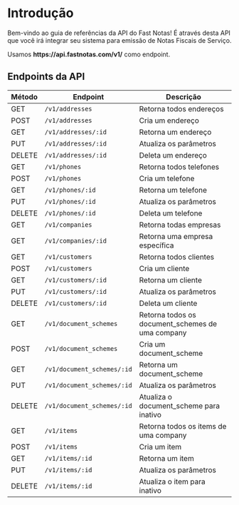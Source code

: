 # Introdução

Bem-vindo ao guia de referências da API do Fast Notas! É através desta API que você irá integrar seu sistema para emissão de Notas Fiscais de Serviço.

<aside class="success">
Usamos <strong>https://api.fastnotas.com/v1/</strong> como endpoint.
</aside>


## Endpoints da API

Método | Endpoint | Descrição
-------------- | -------------- | --------------
GET | `/v1/addresses` | Retorna todos endereços
POST | `/v1/addresses` | Cria um endereço
GET | `/v1/addresses/:id` | Retorna um endereço
PUT | `/v1/addresses/:id`  | Atualiza os parâmetros
DELETE | `/v1/addresses/:id` | Deleta um endereço
GET | `/v1/phones` | Retorna todos telefones
POST | `/v1/phones` | Cria um telefone
GET | `/v1/phones/:id` | Retorna um telefone
PUT | `/v1/phones/:id` | Atualiza os parâmetros
DELETE | `/v1/phones/:id` | Deleta um telefone
GET | `/v1/companies`| Retorna todas empresas
GET | `/v1/companies/:id`| Retorna uma empresa específica
GET | `/v1/customers` | Retorna todos clientes
POST | `/v1/customers` | Cria um cliente
GET | `/v1/customers/:id` | Retorna um cliente
PUT | `/v1/customers/:id` | Atualiza os parâmetros
DELETE  | `/v1/customers/:id` | Deleta um cliente
GET | `/v1/document_schemes` | Retorna todos os document_schemes de uma company
POST | `/v1/document_schemes` |  Cria um document_scheme
GET | `/v1/document_schemes/:id` | Retorna um document_scheme
PUT | `/v1/document_schemes/:id` | Atualiza os parâmetros
DELETE | `/v1/document_schemes/:id` | Atualiza o document_scheme para inativo
GET | `/v1/items` | Retorna todos os items de uma company
POST | `/v1/items` | Cria um item
GET | `/v1/items/:id` | Retorna um item
PUT | `/v1/items/:id` | Atualiza os parâmetros
DELETE | `/v1/items/:id` | Atualiza o item para inativo
